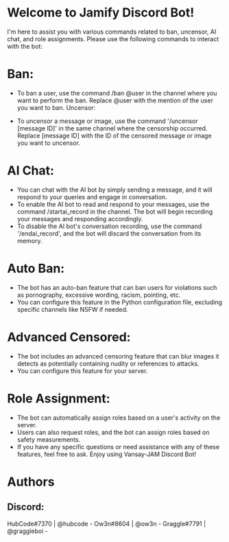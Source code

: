 # Welcome to Jamify Discord Bot!

I'm here to assist you with various commands related to ban, uncensor, AI chat, and role assignments. Please use the following commands to interact with the bot:

# Ban:

- To ban a user, use the command /ban @user in the channel where you want to perform the ban. Replace @user with the mention of the user you want to ban.
Uncensor:

- To uncensor a message or image, use the command '/uncensor [message ID]' in the same channel where the censorship occurred. Replace [message ID] with the ID of the censored message or image you want to uncensor.

# AI Chat:

- You can chat with the AI bot by simply sending a message, and it will respond to your queries and engage in conversation.
- To enable the AI bot to read and respond to your messages, use the command /startai_record in the channel. The bot will begin recording your messages and responding accordingly.
- To disable the AI bot's conversation recording, use the command '/endai_record', and the bot will discard the conversation from its memory.

# Auto Ban:

- The bot has an auto-ban feature that can ban users for violations such as pornography, excessive wording, racism, pointing, etc.
- You can configure this feature in the Python configuration file, excluding specific channels like NSFW if needed.

# Advanced Censored:

- The bot includes an advanced censoring feature that can blur images it detects as potentially containing nudity or references to attacks.
- You can configure this feature for your server.

# Role Assignment:

- The bot can automatically assign roles based on a user's activity on the server.
- Users can also request roles, and the bot can assign roles based on safety measurements.
- If you have any specific questions or need assistance with any of these features, feel free to ask. Enjoy using Vansay-JAM Discord Bot!

# Authors
## Discord: 
HubCode#7370 | @hubcode -
Ow3n#8604 | @ow3n - 
Graggle#7791 | @graggleboi - 

